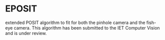# EPOSIT
extended POSIT algorithm to fit for both the pinhole camera and the fish-eye camera.
This algorithm has been submitted to the IET Computer Vision and is under review.
